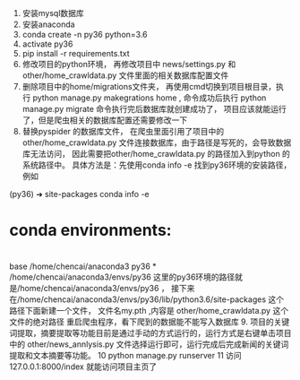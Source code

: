 1. 安装mysql数据库
2. 安装anaconda
3. conda create -n py36 python=3.6
4. activate py36
5. pip install -r requirements.txt
6. 修改项目的python环境， 再修改项目中 news/settings.py 和 other/home_crawldata.py 文件里面的相关数据库配置文件
7. 删除项目中的home/migrations文件夹，  再使用cmd切换到项目根目录，执行 python manage.py makegrations home , 命令成功后执行 python manage.py migrate 命令执行完后数据库就创建成功了，
项目应该就能运行了，但是爬虫相关的数据库配置还需要修改一下
8. 替换pyspider 的数据库文件， 在爬虫里面引用了项目中的 other/home_crawldata.py 文件连接数据库，由于路径是写死的，会导致数据库无法访问，
因此需要把other/home_crawldata.py 的路径加入到python 的系统路径中。 具体方法是：先使用conda info -e 找到py36环境的安装路径，例如

(py36) ➜  site-packages conda info -e
# conda environments:
#
base                     /home/chencai/anaconda3
py36                  *  /home/chencai/anaconda3/envs/py36
这里的py36环境的路径就是/home/chencai/anaconda3/envs/py36  ，
接下来在/home/chencai/anaconda3/envs/py36/lib/python3.6/site-packages 这个路径下面新建一个文件， 文件名my.pth ,内容是 other/home_crawldata.py 这个文件的绝对路径
重启爬虫程序，看下爬到的数据能不能写入数据库
9. 项目的关键词提取，摘要提取等功能目前是通过手动的方式运行的，运行方式是右键单击项目中的 other/news_annlysis.py 文件选择运行即可，运行完成后完成新闻的关键词提取和文本摘要等功能。
10 python manage.py runserver
11 访问 127.0.0.1:8000/index 就能访问项目主页了

